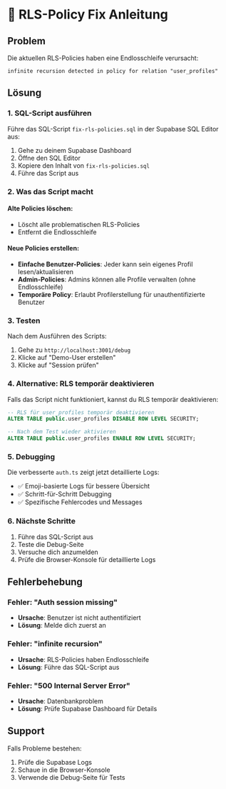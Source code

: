 # 🔧 RLS-Policy Fix Anleitung

## Problem
Die aktuellen RLS-Policies haben eine Endlosschleife verursacht:
```
infinite recursion detected in policy for relation "user_profiles"
```

## Lösung

### 1. SQL-Script ausführen
Führe das SQL-Script `fix-rls-policies.sql` in der Supabase SQL Editor aus:

1. Gehe zu deinem Supabase Dashboard
2. Öffne den SQL Editor
3. Kopiere den Inhalt von `fix-rls-policies.sql`
4. Führe das Script aus

### 2. Was das Script macht

#### Alte Policies löschen:
- Löscht alle problematischen RLS-Policies
- Entfernt die Endlosschleife

#### Neue Policies erstellen:
- **Einfache Benutzer-Policies**: Jeder kann sein eigenes Profil lesen/aktualisieren
- **Admin-Policies**: Admins können alle Profile verwalten (ohne Endlosschleife)
- **Temporäre Policy**: Erlaubt Profilerstellung für unauthentifizierte Benutzer

### 3. Testen

Nach dem Ausführen des Scripts:

1. Gehe zu `http://localhost:3001/debug`
2. Klicke auf "Demo-User erstellen"
3. Klicke auf "Session prüfen"

### 4. Alternative: RLS temporär deaktivieren

Falls das Script nicht funktioniert, kannst du RLS temporär deaktivieren:

```sql
-- RLS für user_profiles temporär deaktivieren
ALTER TABLE public.user_profiles DISABLE ROW LEVEL SECURITY;

-- Nach dem Test wieder aktivieren
ALTER TABLE public.user_profiles ENABLE ROW LEVEL SECURITY;
```

### 5. Debugging

Die verbesserte `auth.ts` zeigt jetzt detaillierte Logs:
- ✅ Emoji-basierte Logs für bessere Übersicht
- ✅ Schritt-für-Schritt Debugging
- ✅ Spezifische Fehlercodes und Messages

### 6. Nächste Schritte

1. Führe das SQL-Script aus
2. Teste die Debug-Seite
3. Versuche dich anzumelden
4. Prüfe die Browser-Konsole für detaillierte Logs

## Fehlerbehebung

### Fehler: "Auth session missing"
- **Ursache**: Benutzer ist nicht authentifiziert
- **Lösung**: Melde dich zuerst an

### Fehler: "infinite recursion"
- **Ursache**: RLS-Policies haben Endlosschleife
- **Lösung**: Führe das SQL-Script aus

### Fehler: "500 Internal Server Error"
- **Ursache**: Datenbankproblem
- **Lösung**: Prüfe Supabase Dashboard für Details

## Support

Falls Probleme bestehen:
1. Prüfe die Supabase Logs
2. Schaue in die Browser-Konsole
3. Verwende die Debug-Seite für Tests 